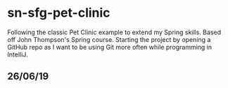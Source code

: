 # sn-sfg-pet-clinic
Following the classic Pet Clinic example to extend my Spring skills. Based off John Thompson's Spring course.
Starting the project by opening a GitHub repo as I want to be using Git more often while programming in IntelliJ.

26/06/19
--------

